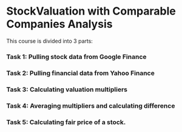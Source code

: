 # StockValuation with Comparable Companies Analysis

This course is divided into 3 parts:

### Task 1: Pulling stock data from Google Finance
### Task 2: Pulling financial data from Yahoo Finance
### Task 3: Calculating valuation multipliers
### Task 4: Averaging multipliers and calculating difference
### Task 5: Calculating fair price of a stock.
